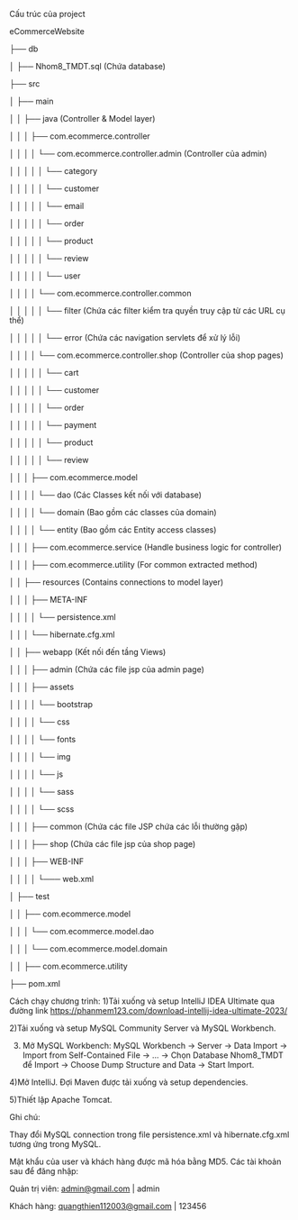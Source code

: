 Cấu trúc của project

eCommerceWebsite

├── db

│   ├── Nhom8_TMDT.sql                                 (Chứa database)

├── src

│   ├── main

│   │   ├── java                                       (Controller & Model layer)

│   │   │   ├── com.ecommerce.controller

│   │   │   │   └── com.ecommerce.controller.admin     (Controller của admin)

│   │   │   │   │   └── category

│   │   │   │   │   └── customer

│   │   │   │   │   └── email

│   │   │   │   │   └── order

│   │   │   │   │   └── product

│   │   │   │   │   └── review

│   │   │   │   │   └── user

│   │   │   │   └── com.ecommerce.controller.common    

│   │   │   │   │   └── filter                         (Chứa các filter kiểm tra quyền truy cập từ các URL cụ thể)

│   │   │   │   │   └── error                          (Chứa các navigation servlets để xử lý lỗi)

│   │   │   │   └── com.ecommerce.controller.shop      (Controller của shop pages)

│   │   │   │   │   └── cart

│   │   │   │   │   └── customer

│   │   │   │   │   └── order

│   │   │   │   │   └── payment

│   │   │   │   │   └── product

│   │   │   │   │   └── review

│   │   │   ├── com.ecommerce.model

│   │   │   │   └── dao                                (Các Classes kết nối với database)

│   │   │   │   └── domain                             (Bao gồm các classes của domain)

│   │   │   │   └── entity                             (Bao gồm các Entity access classes)

│   │   │   ├── com.ecommerce.service                  (Handle business logic for controller)

│   │   │   ├── com.ecommerce.utility                  (For common extracted method)

│   │   ├── resources                                  (Contains connections to model layer)

│   │   │   ├── META-INF

│   │   │   │   └── persistence.xml

│   │   │   └── hibernate.cfg.xml                      

│   │   ├── webapp                                     (Kết nối đến tầng Views)

│   │   │   ├── admin                                  (Chứa các file jsp của admin page)

│   │   │   ├── assets

│   │   │   │   └── bootstrap

│   │   │   │   └── css

│   │   │   │   └── fonts

│   │   │   │   └── img

│   │   │   │   └── js

│   │   │   │   └── sass

│   │   │   │   └── scss

│   │   │   ├── common                                 (Chứa các file JSP chứa các lỗi thường gặp)

│   │   │   ├── shop                                   (Chứa các file jsp của shop page)

│   │   │   ├── WEB-INF

│   │   │   │   └─── web.xml

│   ├── test

│   │   ├── com.ecommerce.model          

│   │   │   └── com.ecommerce.model.dao   

│   │   │   └── com.ecommerce.model.domain   

│   │   ├── com.ecommerce.utility      

├── pom.xml


Cách chạy chương trình:
1)Tải xuống và setup IntelliJ IDEA Ultimate qua đường link
https://phanmem123.com/download-intellij-idea-ultimate-2023/

2)Tải xuống và setup MySQL Community Server và MySQL Workbench.

3) Mở MySQL Workbench:
MySQL Workbench -> Server -> Data Import -> Import from Self-Contained File -> ... -> Chọn Database Nhom8_TMDT để Import -> Choose Dump Structure and Data -> Start Import.

4)Mở IntelliJ. Đợi Maven được tải xuống và setup dependencies.

5)Thiết lập Apache Tomcat.

Ghi chú:

Thay đổi MySQL connection trong file persistence.xml và hibernate.cfg.xml tương ứng trong MySQL.

Mật khẩu của user và khách hàng được mã hóa bằng MD5. Các tài khoản sau để đăng nhập:

Quản trị viên: admin@gmail.com | admin

Khách hàng: quangthien112003@gmail.com | 123456











